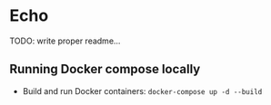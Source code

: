 # Echo

TODO: write proper readme...

## Running Docker compose locally

- Build and run Docker containers: `docker-compose up -d --build`
